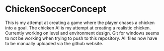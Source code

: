 # ChickenSoccerConcept

This is my attempt at creating a game where the player chases a chicken into a goal.
The chicken AI is my attempt at creating a realistic chicken.
Currently working on level and environment design.
Git for windows seems to not be working when trying to push to this repository.
All files now have to be manually uploaded via the github website.
